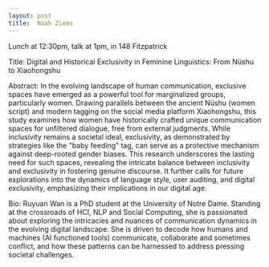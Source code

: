 ```yaml
---
layout: post
title:  Noah Ziems
---
```


Lunch at 12:30pm, talk at 1pm, in 148 Fitzpatrick

Title: Digital and Historical Exclusivity in Feminine Linguistics: From Nüshu to
Xiaohongshu

Abstract: In the evolving landscape of human communication, exclusive spaces have emerged as a powerful tool for marginalized groups, particularly women. Drawing parallels between the ancient Nüshu (women script) and modern tagging on the social media platform Xiaohongshu, this study examines how women have historically crafted unique communication spaces for unfiltered dialogue, free from external judgments. While inclusivity remains a societal ideal, exclusivity, as demonstrated by strategies like the "baby feeding" tag, can serve as a protective mechanism against deep-rooted gender biases. This research underscores the lasting need for such spaces, revealing the intricate balance between inclusivity and exclusivity in fostering genuine discourse. It further calls for future explorations into the dynamics of language style, user auditing, and digital exclusivity, emphasizing their implications in our digital age.

Bio: Ruyuan Wan is a PhD student at the University of Notre Dame. Standing at the crossroads of HCI, NLP and Social Computing, she is passionated about exploring the intricacies and nuances of communication dynamics in the evolving digital landscape. She is driven to decode how humans and machines (AI functioned tools) communicate, collaborate and sometimes conflict, and how these patterns can be harnessed to address pressing societal challenges.
